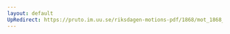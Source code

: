 ```yaml
---
layout: default
UpRedirect: https://pruto.im.uu.se/riksdagen-motions-pdf/1868/mot_1868__ak__248/mot_1868__ak__248-001.pdf
---
```

